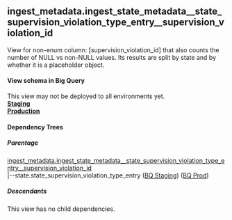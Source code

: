 ## ingest_metadata.ingest_state_metadata__state_supervision_violation_type_entry__supervision_violation_id
View for non-enum column: [supervision_violation_id]
 that also counts the number of NULL vs non-NULL values. Its results are split by state
 and by whether it is a placeholder object.

#### View schema in Big Query
This view may not be deployed to all environments yet.<br/>
[**Staging**](https://console.cloud.google.com/bigquery?pli=1&p=recidiviz-staging&page=table&project=recidiviz-staging&d=ingest_metadata&t=ingest_state_metadata__state_supervision_violation_type_entry__supervision_violation_id)
<br/>
[**Production**](https://console.cloud.google.com/bigquery?pli=1&p=recidiviz-123&page=table&project=recidiviz-123&d=ingest_metadata&t=ingest_state_metadata__state_supervision_violation_type_entry__supervision_violation_id)
<br/>

#### Dependency Trees

##### Parentage
[ingest_metadata.ingest_state_metadata\__state_supervision_violation_type_entry\__supervision_violation_id](../ingest_metadata/ingest_state_metadata__state_supervision_violation_type_entry__supervision_violation_id.md) <br/>
|--state.state_supervision_violation_type_entry ([BQ Staging](https://console.cloud.google.com/bigquery?pli=1&p=recidiviz-staging&page=table&project=recidiviz-staging&d=state&t=state_supervision_violation_type_entry)) ([BQ Prod](https://console.cloud.google.com/bigquery?pli=1&p=recidiviz-123&page=table&project=recidiviz-123&d=state&t=state_supervision_violation_type_entry)) <br/>


##### Descendants
This view has no child dependencies.
